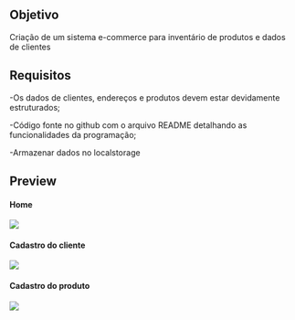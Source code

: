 ## Objetivo
Criação de um sistema e-commerce para inventário de produtos e dados de clientes

## Requisitos
-Os dados de clientes, endereços e produtos devem estar devidamente estruturados;

-Código fonte no github com o arquivo README detalhando as funcionalidades da programação;

-Armazenar dados no localstorage

## Preview

#### Home
![](https://github.com/HugoPDF5/hiring-coders/blob/master/Desafio-02/assets/home.png)
#### Cadastro do cliente
![](https://github.com/HugoPDF5/hiring-coders/blob/master/Desafio-02/assets/client-form.png)
#### Cadastro do produto
![](https://github.com/HugoPDF5/hiring-coders/blob/master/Desafio-02/assets/product-form.png)

